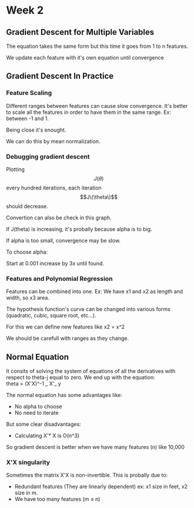 # Week 2

## Gradient Descent for Multiple Variables

The equation takes the same form but this time it goes from 1 to n features.

We update each feature with it's own equation until convergence

## Gradient Descent In Practice

### Feature Scaling

Different ranges between features can cause slow convergence. It's better to scale all the features in order to have them in the same range. Ex: between -1 and 1.

Being close it's enought.

We can do this by mean normalization.

### Debugging gradient descent

Plotting $$J(\theta)$$ every hundred iterations, each iteration $$J\(\theta\)$$ should decrease.

Convertion can also be check in this graph.

If J\(theta\) is increasing, it's probally because alpha is to big.

If alpha is too small, convergence may be slow.

To choose alpha:

Start at 0.001 increase by 3x until found.

### Features and Polynomial Regression

Features can be combined into one. Ex: We have x1 and x2 as length and width, so x3 area.

The hypothesis function's curve can be changed into various forms \(quadratic, cubic, square root, etc...\).

For this we can define new features like x2 = x^2

We should be carefull with ranges as they change.

## Normal Equation

It consits of solving the system of equations of all the derivatives with respect to theta-j equal to zero. We end up with the equation:  
theta = \(X'X\)^-1 _ X'_ y

The normal equation has some advantages like:

* No alpha to choose
* No need to iterate

But some clear disadvantages:

* Calculating X'\* X is O\(n^3\)

So gradient descent is better when we have many features \(n\) like 10,000

### X'X singularity

Sometimes the matrix X'X is non-invertible. This is probally due to:

* Redundant features \(They are linearly dependent\) ex: x1 size in feet, x2 size in m.
* We have too many features \(m ≤ n\)



